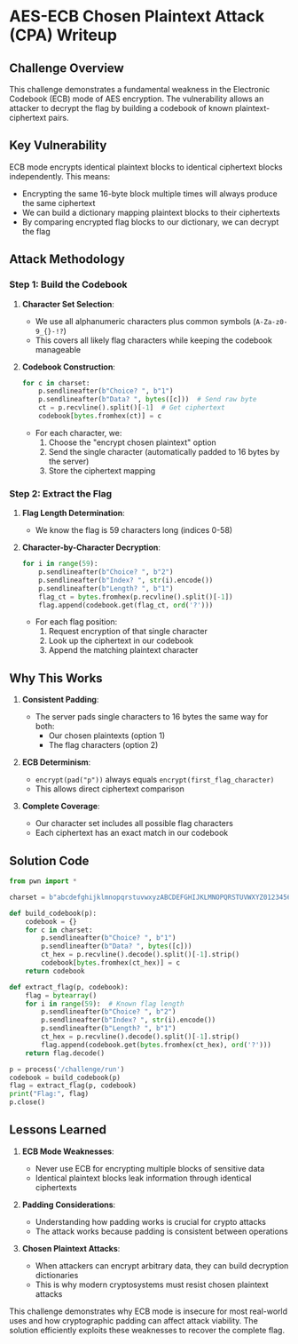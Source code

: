 # AES-ECB Chosen Plaintext Attack (CPA) Writeup

## Challenge Overview
This challenge demonstrates a fundamental weakness in the Electronic Codebook (ECB) mode of AES encryption. The vulnerability allows an attacker to decrypt the flag by building a codebook of known plaintext-ciphertext pairs.

## Key Vulnerability
ECB mode encrypts identical plaintext blocks to identical ciphertext blocks independently. This means:
- Encrypting the same 16-byte block multiple times will always produce the same ciphertext
- We can build a dictionary mapping plaintext blocks to their ciphertexts
- By comparing encrypted flag blocks to our dictionary, we can decrypt the flag

## Attack Methodology

### Step 1: Build the Codebook
1. **Character Set Selection**:
   - We use all alphanumeric characters plus common symbols (`A-Za-z0-9_{}-!?`)
   - This covers all likely flag characters while keeping the codebook manageable

2. **Codebook Construction**:
   ```python
   for c in charset:
       p.sendlineafter(b"Choice? ", b"1")
       p.sendlineafter(b"Data? ", bytes([c]))  # Send raw byte
       ct = p.recvline().split()[-1]  # Get ciphertext
       codebook[bytes.fromhex(ct)] = c
   ```
   - For each character, we:
     1. Choose the "encrypt chosen plaintext" option
     2. Send the single character (automatically padded to 16 bytes by the server)
     3. Store the ciphertext mapping

### Step 2: Extract the Flag
1. **Flag Length Determination**:
   - We know the flag is 59 characters long (indices 0-58)
   
2. **Character-by-Character Decryption**:
   ```python
   for i in range(59):
       p.sendlineafter(b"Choice? ", b"2")
       p.sendlineafter(b"Index? ", str(i).encode())
       p.sendlineafter(b"Length? ", b"1")
       flag_ct = bytes.fromhex(p.recvline().split()[-1])
       flag.append(codebook.get(flag_ct, ord('?')))
   ```
   - For each flag position:
     1. Request encryption of that single character
     2. Look up the ciphertext in our codebook
     3. Append the matching plaintext character

## Why This Works
1. **Consistent Padding**:
   - The server pads single characters to 16 bytes the same way for both:
     - Our chosen plaintexts (option 1)
     - The flag characters (option 2)

2. **ECB Determinism**:
   - `encrypt(pad("p"))` always equals `encrypt(first_flag_character)`
   - This allows direct ciphertext comparison

3. **Complete Coverage**:
   - Our character set includes all possible flag characters
   - Each ciphertext has an exact match in our codebook

## Solution Code
```python
from pwn import *

charset = b"abcdefghijklmnopqrstuvwxyzABCDEFGHIJKLMNOPQRSTUVWXYZ0123456789_{}-!?"

def build_codebook(p):
    codebook = {}
    for c in charset:
        p.sendlineafter(b"Choice? ", b"1")
        p.sendlineafter(b"Data? ", bytes([c]))
        ct_hex = p.recvline().decode().split()[-1].strip()
        codebook[bytes.fromhex(ct_hex)] = c
    return codebook

def extract_flag(p, codebook):
    flag = bytearray()
    for i in range(59):  # Known flag length
        p.sendlineafter(b"Choice? ", b"2")
        p.sendlineafter(b"Index? ", str(i).encode())
        p.sendlineafter(b"Length? ", b"1")
        ct_hex = p.recvline().decode().split()[-1].strip()
        flag.append(codebook.get(bytes.fromhex(ct_hex), ord('?')))
    return flag.decode()

p = process('/challenge/run')
codebook = build_codebook(p)
flag = extract_flag(p, codebook)
print("Flag:", flag)
p.close()
```

## Lessons Learned
1. **ECB Mode Weaknesses**:
   - Never use ECB for encrypting multiple blocks of sensitive data
   - Identical plaintext blocks leak information through identical ciphertexts

2. **Padding Considerations**:
   - Understanding how padding works is crucial for crypto attacks
   - The attack works because padding is consistent between operations

3. **Chosen Plaintext Attacks**:
   - When attackers can encrypt arbitrary data, they can build decryption dictionaries
   - This is why modern cryptosystems must resist chosen plaintext attacks

This challenge demonstrates why ECB mode is insecure for most real-world uses and how cryptographic padding can affect attack viability. The solution efficiently exploits these weaknesses to recover the complete flag.
